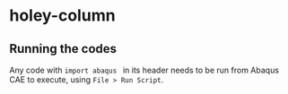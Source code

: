 # holey-column

## Running the codes
Any code with ```import abaqus ``` in its header needs to be run from Abaqus CAE to execute, using ```File > Run Script```.

